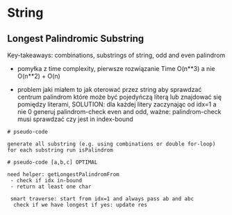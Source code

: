 # String

## Longest Palindromic Substring

Key-takeaways: combinations, substrings of string, odd and even palindrom

- pomyłka z time complexity, pierwsze rozwiązanie Time O\(n\*\*3\) a nie O\(n\*\*2\) + O\(n\)

- problem jaki miałem to jak oterować przez string aby sprawdzać centrum palindrom które może być pojedyńczą literą lub znajdować się pomiędzy literami, SOLUTION: dla każdej litery zaczynając od idx=1 a nie 0 generuj palindrom-check even and odd, ważne: palindrom-check musi sprawdzać czy jest in index-bound

```text
# pseudo-code

generate all substring (e.g. using combinations or double for-loop)
for each substring run isPalindrom
```

```text
# pseudo-code [a,b,c] OPTIMAL

need helper: getLongestPalindromFrom
 - check if idx in-bound
 - return at least one char
 
 smart traverse: start from idx=1 and always pass ab and abc
  check if we have longest if yes: update res
```

